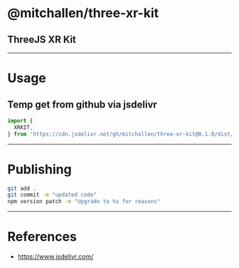 # @mitchallen/three-xr-kit
ThreeJS XR Kit
--

* * * 

# Usage

## Temp get from github via jsdelivr

```js
import {
  XRKIT,
} from 'https://cdn.jsdelivr.net/gh/mitchallen/three-xr-kit@0.1.0/dist/three-xr-kit.modern.min.js'
```

* * *

# Publishing

```sh
git add .
git commit -m "updated code"
npm version patch -m "Upgrade to %s for reasons"
```

* * * 

# References

* https://www.jsdelivr.com/


